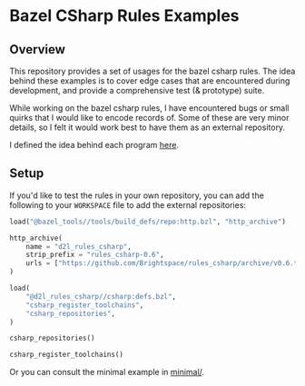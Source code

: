 # Bazel CSharp Rules Examples

## Overview

This repository provides a set of usages for the bazel csharp rules. The idea behind these examples is to cover edge cases that are encountered during development, and provide a comprehensive test (& prototype) suite.

While working on the bazel csharp rules, I have encountered bugs or small quirks that I would like to encode records of. Some of these are very minor details, so I felt it would work best to have them as an external repository.

I defined the idea behind each program [here](docs/criteria.md).

## Setup

If you'd like to test the rules in your own repository, you can add the following to your `WORKSPACE` file to add the external repositories:

```python
load("@bazel_tools//tools/build_defs/repo:http.bzl", "http_archive")

http_archive(
    name = "d2l_rules_csharp",
    strip_prefix = "rules_csharp-0.6",
    urls = ["https://github.com/Brightspace/rules_csharp/archive/v0.6.tar.gz"],
)

load(
    "@d2l_rules_csharp//csharp:defs.bzl",
    "csharp_register_toolchains",
    "csharp_repositories",
)

csharp_repositories()

csharp_register_toolchains()
```

Or you can consult the minimal example in [minimal/](minimal/).
